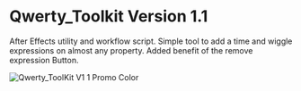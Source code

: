 # Qwerty_Toolkit Version 1.1

After Effects utility and workflow script.
Simple tool to add a time and wiggle expressions on almost any property.
Added benefit of the remove expression Button.

![Qwerty_ToolKit V1 1 Promo Color](https://user-images.githubusercontent.com/108529563/176933825-ee454edd-8a8c-447b-80fa-2803830226a7.png)
